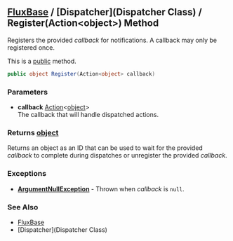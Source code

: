 [FluxBase](index) / [Dispatcher](Dispatcher Class) /  Register(Action\<object\>) Method
---------------------------------------------------------------------------------------

Registers the provided _callback_ for notifications. A callback may only be registered once.

This is a [public](https://docs.microsoft.com/dotnet/csharp/language-reference/keywords/public) method.

```c#
public object Register(Action<object> callback)
```

### Parameters
* __callback__ [Action](https://docs.microsoft.com/dotnet/api/system.action-1)\<[object](https://docs.microsoft.com/dotnet/api/system.object)\>  
The callback that will handle dispatched actions.

### Returns [object](https://docs.microsoft.com/dotnet/api/system.object)
Returns an object as an ID that can be used to wait for the provided _callback_ to complete during dispatches or unregister the provided _callback_.

### Exceptions
* __[ArgumentNullException](https://docs.microsoft.com/dotnet/api/system.argumentnullexception)__ - Thrown when _callback_ is `null`.

### See Also
* [FluxBase](index)
* [Dispatcher](Dispatcher Class)